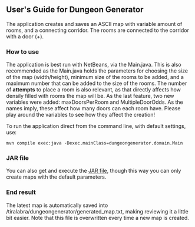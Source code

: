 ## User's Guide for Dungeon Generator

The application creates and saves an ASCII map with variable amount of rooms, and a connecting corridor. The rooms are connected to the corridor with a door (+).

### How to use
The application is best run with NetBeans, via the Main.java. This is also recommended as the Main.java holds the parameters for choosing the size of the map (width/height), minimum size of the rooms to be added, and a maximum number that can be added to the size of the rooms. The number of **attempts** to place a room is also relevant, as that directly affects how densily filled with rooms the map will be. As the last feature, two new variables were added: maxDoorsPerRoom and MultipleDoorOdds. As the names imply, these affect how many doors can each room have. Please play around the variables to see how they affect the creation!

To run the application direct from the command line, with default settings, use:
```
mvn compile exec:java -Dexec.mainClass=dungeongenerator.domain.Main
```

### JAR file
You can also get and execute the [JAR file](https://github.com/Granigan/dungeongenerator/blob/master/dungeongenerator.jar), though this way you can only create maps with the default parameters.

### End result
The latest map is automatically saved into /tiralabra/dungeongenerator/generated_map.txt, making reviewing it a little bit easier. Note that this file is overwritten every time a new map is created.

